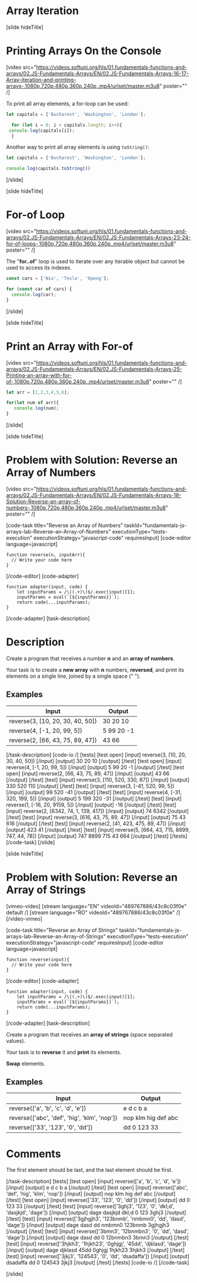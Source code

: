 # Array Iteration

[slide hideTitle]
# Printing Arrays On the Console

[video src="https://videos.softuni.org/hls/01.fundamentals-functions-and-arrays/02.JS-Fundamentals-Arrays/EN/02.JS-Fundamentals-Arrays-16-17-Array-iteration-and-printing-arrays-,1080p,720p,480p,360p,240p,.mp4/urlset/master.m3u8" poster="" /]

To print all array elements, a for-loop can be used:

``` js live
let capitals = ['Bucharest', 'Washington', 'London'];

  for (let i = 0; i < capitals.length; i++){
 console.log(capitals[i]);
  }
```

Another way to print all array elements is using `toString()`:

``` js live
let capitals = ['Bucharest', 'Washington', 'London'];

console.log(capitals.toString())
```
[/slide]

[slide hideTitle]
# For-of Loop

[video src="https://videos.softuni.org/hls/01.fundamentals-functions-and-arrays/02.JS-Fundamentals-Arrays/EN/02.JS-Fundamentals-Arrays-23-24-for-of-loops-,1080p,720p,480p,360p,240p,.mp4/urlset/master.m3u8" poster="" /]

The "**for..of**" loop is used to iterate over any iterable object but cannot be used to  access its indexes. 

``` js live
const cars = ['Nio', 'Tesla', 'Xpeng'];

for (const car of cars) {
  console.log(car);
}
```

[/slide]

[slide hideTitle]
# Print an Array with For-of

[video src="https://videos.softuni.org/hls/01.fundamentals-functions-and-arrays/02.JS-Fundamentals-Arrays/EN/02.JS-Fundamentals-Arrays-25-Printing-an-array-with-for-of-,1080p,720p,480p,360p,240p,.mp4/urlset/master.m3u8" poster="" /]

``` js live
let arr = [1,2,3,4,5,6];

for(let num of arr){
   console.log(num);
}
```
[/slide]

[slide hideTitle]
# Problem with Solution: Reverse an Array of Numbers

[video src="https://videos.softuni.org/hls/01.fundamentals-functions-and-arrays/02.JS-Fundamentals-Arrays/EN/02.JS-Fundamentals-Arrays-18-Solution-Reverse-an-array-of-numbers-,1080p,720p,480p,360p,240p,.mp4/urlset/master.m3u8" poster="" /]

[code-task title="Reverse an Array of Numbers" taskId="fundamentals-js-arrays-lab-Reverse-an-Array-of-Numbers" executionType="tests-execution" executionStrategy="javascript-code" requiresInput]
[code-editor language=javascript]
```
function reverse(n, inputArr){
  // Write your code here
}
```
[/code-editor]
[code-adapter]
```
function adapter(input, code) {
    let inputParams = /\((.+)\)$/.exec(input)[1];
    inputParams = eval(`[${inputParams}]`);
    return code(...inputParams);
}
```
[/code-adapter]
[task-description]
# Description

Create a program that receives a number **n** and an **array of numbers**.

Your task is to create a **new array** with **n** numbers, **reversed**, and print its elements on a single line, joined by a single space (" ").


## Examples
| **Input** | **Output** |
| --- | --- |
| reverse(3, [10, 20, 30, 40, 50]) | 30 20 10 |
| reverse(4, [-1, 20, 99, 5]) | 5 99 20 -1 |
| reverse(2, [66, 43, 75, 89, 47]) | 43 66 |

[/task-description]
[code-io /]
[tests]
[test open]
[input]
reverse(3, [10, 20, 30, 40, 50])
[/input]
[output]
30 20 10
[/output]
[/test]
[test open]
[input]
reverse(4, [-1, 20, 99, 5])
[/input]
[output]
5 99 20 -1
[/output]
[/test]
[test open]
[input]
reverse(2, [66, 43, 75, 89, 47])
[/input]
[output]
43 66
[/output]
[/test]
[test]
[input]
reverse(3, [110, 520, 330, 87])
[/input]
[output]
330 520 110
[/output]
[/test]
[test]
[input]
reverse(3, [-41, 520, 99, 5])
[/input]
[output]
99 520 -41
[/output]
[/test]
[test]
[input]
reverse(4, [-31, 320, 199, 5])
[/input]
[output]
5 199 320 -31
[/output]
[/test]
[test]
[input]
reverse(1, [-16, 20, 9159, 5])
[/input]
[output]
-16
[/output]
[/test]
[test]
[input]
reverse(2, [6342, 74, 1, 139, 417])
[/input]
[output]
74 6342
[/output]
[/test]
[test]
[input]
reverse(3, [616, 43, 75, 89, 47])
[/input]
[output]
75 43 616
[/output]
[/test]
[test]
[input]
reverse(2, [41, 423, 475, 89, 47])
[/input]
[output]
423 41
[/output]
[/test]
[test]
[input]
reverse(5, [664, 43, 715, 8899, 747, 44, 78])
[/input]
[output]
747 8899 715 43 664
[/output]
[/test]
[/tests]
[/code-task]
[/slide]


[slide hideTitle]
# Problem with Solution: Reverse an Array of Strings

[vimeo-video]
[stream language="EN" videoId="489767886/43c8c03f0e" default /]
[stream language="RO" videoId="489767886/43c8c03f0e"  /]
[/video-vimeo]

[code-task title="Reverse an Array of Strings" taskId="fundamentals-js-arrays-lab-Reverse-an-Array-of-Strings" executionType="tests-execution" executionStrategy="javascript-code" requiresInput]
[code-editor language=javascript]
```
function reverse(input){
  // Write your code here
}
```
[/code-editor]
[code-adapter]
```
function adapter(input, code) {
    let inputParams = /\((.+)\)$/.exec(input)[1];
    inputParams = eval(`[${inputParams}]`);
    return code(...inputParams);
}
```
[/code-adapter]
[task-description]

Create a program that receives an **array of strings** (space separated values).

Your task is to **reverse** it and **print** its elements. 

**Swap** elements.

## Examples
| **Input** | **Output** |
| --- | --- |
| reverse(['a', 'b', 'c', 'd', 'e']) | e d c b a  |
| reverse(['abc', 'def', 'hig', 'klm', 'nop']) | nop klm hig def abc |
| reverse(['33', '123', '0', 'dd']) | dd 0 123 33 |

# Comments
The first element should be last, and the last element should be first.

[/task-description]
[tests]
[test open]
[input]
reverse(['a', 'b', 'c', 'd', 'e'])
[/input]
[output]
e d c b a
[/output]
[/test]
[test open]
[input]
reverse(['abc', 'def', 'hig', 'klm', 'nop'])
[/input]
[output]
nop klm hig def abc
[/output]
[/test]
[test open]
[input]
reverse(['33', '123', '0', 'dd'])
[/input]
[output]
dd 0 123 33
[/output]
[/test]
[test]
[input]
reverse(['3ghj3', '123', '0', 'dkl;d', 'dasjkjd', 'dage'])
[/input]
[output]
dage dasjkjd dkl;d 0 123 3ghj3
[/output]
[/test]
[test]
[input]
reverse(['3gjhgjh3', '123bnmb', 'nmbmn0', 'dd', 'dasd', 'dage'])
[/input]
[output]
dage dasd dd nmbmn0 123bnmb 3gjhgjh3
[/output]
[/test]
[test]
[input]
reverse(['3bmn3', '12bnmbn3', '0', 'dd', 'dasd', 'dage'])
[/input]
[output]
dage dasd dd 0 12bnmbn3 3bmn3
[/output]
[/test]
[test]
[input]
reverse(['3hjkh3', '1hjkh23', '0ghjgj', '45dd', 'djklasd', 'dage'])
[/input]
[output]
dage djklasd 45dd 0ghjgj 1hjkh23 3hjkh3
[/output]
[/test]
[test]
[input]
reverse(['3jkj3', '124543', '0', 'dd', 'dsadaffa'])
[/input]
[output]
dsadaffa dd 0 124543 3jkj3
[/output]
[/test]
[/tests]
[code-io /]
[/code-task]

[/slide]
